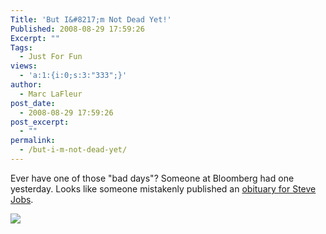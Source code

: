```yaml
---
Title: 'But I&#8217;m Not Dead Yet!'
Published: 2008-08-29 17:59:26
Excerpt: ""
Tags:
  - Just For Fun
views:
  - 'a:1:{i:0;s:3:"333";}'
author:
  - Marc LaFleur
post_date:
  - 2008-08-29 17:59:26
post_excerpt:
  - ""
permalink:
  - /but-i-m-not-dead-yet/
---
```

<p>Ever have one of those &quot;bad days&quot;? Someone at Bloomberg had one yesterday. Looks like someone mistakenly published an <a href="http://www.bizjournals.com/atlanta/stories/2008/08/25/daily73.html" target="_blank">obituary for Steve Jobs</a>. </p>  <div class="wlWriterSmartContent" id="scid:8747F07C-CDE8-481f-B0DF-C6CFD074BF67:a375fd84-4016-4745-85fd-ec816f7531cd" style="padding-right: 0px; display: inline; padding-left: 0px; float: none; padding-bottom: 0px; margin: 0px; padding-top: 0px"><a href="http://weblogs.asp.net/blogs/mlafleur/WindowsLiveWriter/SteveJobsDoesntDie_C2E0/SteveJobsNotDead-8x6.jpg" title="But I'm Not Dead Yet!" rel="thumbnail"><img border="0" src="http://weblogs.asp.net/blogs/mlafleur/WindowsLiveWriter/SteveJobsDoesntDie_C2E0/SteveJobsNotDead_10.png" /></a></div>